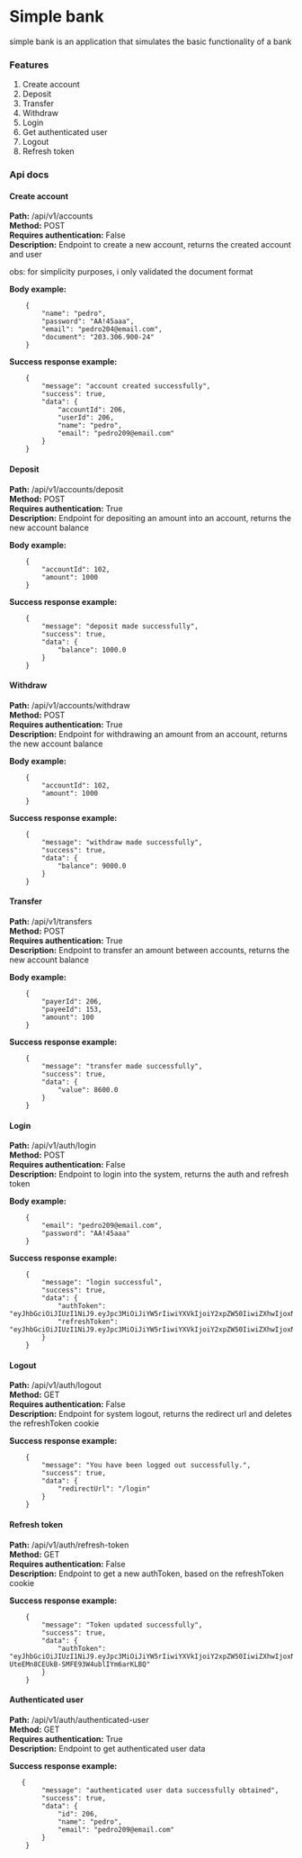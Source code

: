 # Simple bank

simple bank is an application that simulates the basic functionality of a bank

### Features

1. Create account
2. Deposit
3. Transfer
4. Withdraw
5. Login
6. Get authenticated user
7. Logout
8. Refresh token

### Api docs

#### **Create account**

**Path:** /api/v1/accounts <br />
**Method:** POST <br />
**Requires authentication:** False <br />
**Description:** Endpoint to create a new account, returns the created account and user

obs: for simplicity purposes, i only validated the document format

**Body example:**

```
    {
        "name": "pedro",
        "password": "AA!45aaa",
        "email": "pedro204@email.com",
        "document": "203.306.900-24"
    }
```

**Success response example:**

```
    {
        "message": "account created successfully",
        "success": true,
        "data": {
            "accountId": 206,
            "userId": 206,
            "name": "pedro",
            "email": "pedro209@email.com"
        }
    }
```

#### **Deposit**

**Path:** /api/v1/accounts/deposit <br />
**Method:** POST <br />
**Requires authentication:** True <br />
**Description:** Endpoint for depositing an amount into an account, returns the new account balance

**Body example:**

```
    {
        "accountId": 102,
        "amount": 1000
    }
```

**Success response example:**

```
    {
        "message": "deposit made successfully",
        "success": true,
        "data": {
            "balance": 1000.0
        }
    }
```

#### **Withdraw**

**Path:** /api/v1/accounts/withdraw <br />
**Method:** POST <br />
**Requires authentication:** True <br />
**Description:** Endpoint for withdrawing an amount from an account, returns the new account balance

**Body example:**

```
    {
        "accountId": 102,
        "amount": 1000
    }
```

**Success response example:**

```
    {
        "message": "withdraw made successfully",
        "success": true,
        "data": {
            "balance": 9000.0
        }
    }
```

#### **Transfer**

**Path:** /api/v1/transfers <br />
**Method:** POST <br />
**Requires authentication:** True <br />
**Description:** Endpoint to transfer an amount between accounts, returns the new account balance

**Body example:**

```
    {
        "payerId": 206,
        "payeeId": 153,
        "amount": 100
    }
```

**Success response example:**

```
    {
        "message": "transfer made successfully",
        "success": true,
        "data": {
            "value": 8600.0
        }
    }
```

#### **Login**

**Path:** /api/v1/auth/login <br />
**Method:** POST <br />
**Requires authentication:** False <br />
**Description:** Endpoint to login into the system,  returns the auth and refresh token

**Body example:**

```
    {
        "email": "pedro209@email.com",
        "password": "AA!45aaa"
    }
```

**Success response example:**

```
    {
        "message": "login successful",
        "success": true,
        "data": {
            "authToken": "eyJhbGciOiJIUzI1NiJ9.eyJpc3MiOiJiYW5rIiwiYXVkIjoiY2xpZW50IiwiZXhwIjoxNzQzOTczNjQ2LCJqdGkiOiJlLWFtcWZ2ZmtEUV9qZFQ5a0xrX1FnIiwiaWF0IjoxNzQzOTcwMDQ2LCJuYmYiOjE3NDM5Njk5MjYsInN1YiI6InBlZHJvIiwidXNlcklkIjoyMDYsInR5cGUiOiJBVVRIIn0.iFVmoNO0iwB7FsYWW93T4nkJwisz9wx13iqrgm4sRDM",
            "refreshToken": "eyJhbGciOiJIUzI1NiJ9.eyJpc3MiOiJiYW5rIiwiYXVkIjoiY2xpZW50IiwiZXhwIjoxNzQ0NTc0ODQ2LCJqdGkiOiJybFNCVnVNNmtualZreElFTkJOQmtRIiwiaWF0IjoxNzQzOTcwMDQ2LCJuYmYiOjE3NDM5Njk5MjYsInN1YiI6InBlZHJvIiwidXNlcklkIjoyMDYsInR5cGUiOiJSRUZSRVNIIn0.6r0SUnBpAqMVmc1uvT5a5MHue55u7HgCz3AiXrNDVTM"
        }
    }
```

#### **Logout**

**Path:** /api/v1/auth/logout <br />
**Method:** GET <br />
**Requires authentication:** False <br />
**Description:** Endpoint for system logout, returns the redirect url and deletes the refreshToken cookie

**Success response example:**

```
    {
        "message": "You have been logged out successfully.",
        "success": true,
        "data": {
            "redirectUrl": "/login"
        }
    }
```

#### **Refresh token**

**Path:** /api/v1/auth/refresh-token <br />
**Method:** GET <br />
**Requires authentication:** False <br />
**Description:** Endpoint to get a new authToken, based on the refreshToken cookie

**Success response example:**

```
    {
        "message": "Token updated successfully",
        "success": true,
        "data": {
            "authToken": "eyJhbGciOiJIUzI1NiJ9.eyJpc3MiOiJiYW5rIiwiYXVkIjoiY2xpZW50IiwiZXhwIjoxNzQzOTc0ODU3LCJqdGkiOiJVV2ZOZmpBa1BiM09ySEVYZU9uQW53IiwiaWF0IjoxNzQzOTcxMjU3LCJuYmYiOjE3NDM5NzExMzcsInN1YiI6InBlZHJvIiwidXNlcklkIjoyMDYsInR5cGUiOiJBVVRIIn0.IzVpm0ch-UteEMn8CEUkB-SMFE93W4ublIYm6arKLBQ"
        }
    }
```

#### **Authenticated user**

**Path:** /api/v1/auth/authenticated-user <br />
**Method:** GET <br />
**Requires authentication:** True <br />
**Description:** Endpoint to get authenticated user data

**Success response example:**

```
   {
        "message": "authenticated user data successfully obtained",
        "success": true,
        "data": {
            "id": 206,
            "name": "pedro",
            "email": "pedro209@email.com"
        }
    }
```
